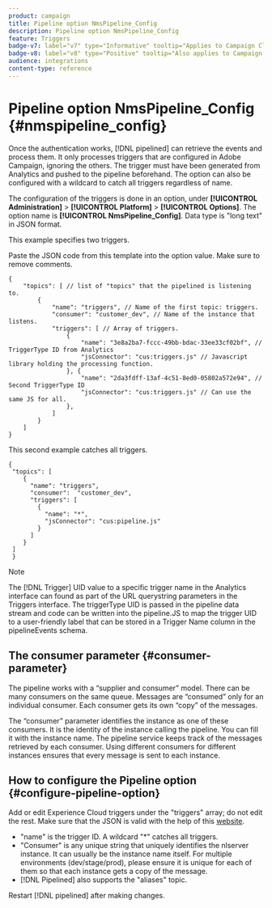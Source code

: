 ```yaml
---
product: campaign
title: Pipeline option NmsPipeline_Config
description: Pipeline option NmsPipeline_Config
feature: Triggers
badge-v7: label="v7" type="Informative" tooltip="Applies to Campaign Classic v7"
badge-v8: label="v8" type="Positive" tooltip="Also applies to Campaign v8"
audience: integrations
content-type: reference
---
```


# Pipeline option NmsPipeline_Config {#nmspipeline_config}

 

Once the authentication works, [!DNL pipelined] can retrieve the events and process them. It only processes triggers that are configured in Adobe Campaign, ignoring the others. The trigger must have been generated from Analytics and pushed to the pipeline beforehand.
The option can also be configured with a wildcard to catch all triggers regardless of name.

The configuration of the triggers is done in an option, under **[!UICONTROL Administration]** > **[!UICONTROL Platform]** > **[!UICONTROL Options]**. The option name is **[!UICONTROL NmsPipeline_Config]**. Data type is "long text" in JSON format.

This example specifies two triggers.

Paste the JSON code from this template into the option value. Make sure to remove comments.

```
{
    "topics": [ // list of "topics" that the pipelined is listening to.
        {
            "name": "triggers", // Name of the first topic: triggers.
            "consumer": "customer_dev", // Name of the instance that listens. 
            "triggers": [ // Array of triggers. 
                {
                    "name": "3e8a2ba7-fccc-49bb-bdac-33ee33cf02bf", // TriggerType ID from Analytics 
                    "jsConnector": "cus:triggers.js" // Javascript library holding the processing function.
                }, {
                    "name": "2da3fdff-13af-4c51-8ed0-05802a572e94", // Second TriggerType ID 
                    "jsConnector": "cus:triggers.js" // Can use the same JS for all.
                },
            ]
        }
    ]
}
```

This second example catches all triggers.

```
{
 "topics": [
    {
      "name": "triggers",
      "consumer":  "customer_dev",
      "triggers": [
        {
          "name": "*",
          "jsConnector": "cus:pipeline.js"
        }
      ]
    }
 ]
 }
```

>[!NOTE]
>
>The [!DNL Trigger] UID value to a specific trigger name in the Analytics interface can found as part of the URL querystring parameters in the Triggers interface. The triggerType UID is passed in the pipeline data stream and code can be written into the pipeline.JS to map the trigger UID to a user-friendly label that can be stored in a Trigger Name column in the pipelineEvents schema.

## The consumer parameter {#consumer-parameter}

The pipeline works with a “supplier and consumer” model. There can be many consumers on the same queue. Messages are “consumed” only for an individual consumer. Each consumer gets its own “copy” of the messages.

The “consumer” parameter identifies the instance as one of these consumers. It is the identity of the instance calling the pipeline. You can fill it with the instance name. The pipeline service keeps track of the messages retrieved by each consumer. Using different consumers for different instances ensures that every message is sent to each instance.

## How to configure the Pipeline option {#configure-pipeline-option}

Add or edit Experience Cloud triggers under the "triggers" array; do not edit the rest.
Make sure that the JSON is valid with the help of this [website](https://jsonlint.com/).

* "name" is the trigger ID. A wildcard "*" catches all triggers.
* "Consumer" is any unique string that uniquely identifies the nlserver instance. It can usually be the instance name itself. For multiple environments (dev/stage/prod), please ensure it is unique for each of them so that each instance gets a copy of the message.
* [!DNL Pipelined] also supports the "aliases" topic.

Restart [!DNL pipelined] after making changes.
